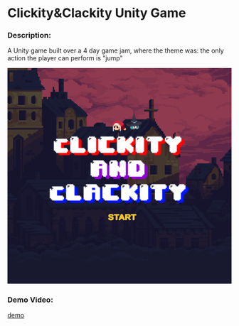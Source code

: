 # **Clickity&Clackity Unity Game**
### **Description:**
A Unity game built over a 4 day game jam, where the theme was: the only action the player can perform is "jump"


![](./Assets/Sprites/thumbnail.PNG)

### **Demo Video:**
[demo](https://youtu.be/srvXv44TwZc)